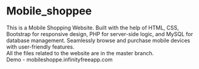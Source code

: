# Mobile_shoppee
This is a Mobile Shopping Website. Built with the help of HTML, CSS, Bootstrap for responsive design, PHP for server-side logic, and MySQL for database management. Seamlessly browse and purchase mobile devices with user-friendly features.<br>
All the files related to the website are in the master branch.<br>
Demo - mobileshoppe.infinityfreeapp.com
